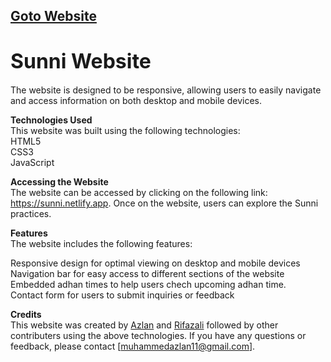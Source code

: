 ## [Goto Website](https://sunni.netlify.app/)

# <font size="6">**Sunni Website**
</font>

 The website is designed to be responsive, allowing users to easily navigate and access information on both desktop and mobile devices.

**Technologies Used**  
This website was built using the following technologies:  
HTML5  
CSS3  
JavaScript  

**Accessing the Website**  
The website can be accessed by clicking on the following link: https://sunni.netlify.app. Once on the website, users can explore the Sunni practices.

**Features**  
The website includes the following features:  

Responsive design for optimal viewing on desktop and mobile devices  
Navigation bar for easy access to different sections of the website  
Embedded adhan times  to help users chech upcoming adhan time.  
Contact form for users to submit inquiries or feedback  


**Credits**  
This website was created by [Azlan](https://github.com/azlanajju/)  and [Rifazali](https://github.com/rifaz124/) followed by other contributers using the above technologies. If you have any questions or feedback, please contact [muhammedazlan11@gmail.com].





